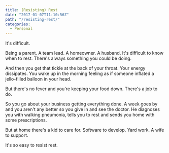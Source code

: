 ```yaml
---
title: (Resisting) Rest
date: "2017-01-07T11:10:56Z"
path: "/resisting-rest/"
categories:
  - Personal
---
```

It's difficult.

Being a parent. A team lead. A homeowner. A husband. It's difficult to know when to rest. There's always something you could be doing.

And then you get that tickle at the back of your throat. Your energy dissipates. You wake up in the morning feeling as if someone inflated a jello-filled balloon in your head.

But there's no fever and you're keeping your food down. There's a job to do.

So you go about your business getting everything done. A week goes by and you aren't any better so you give in and see the doctor. He diagnoses you with walking pneumonia, tells you to rest and sends you home with some prescriptions.

But at home there's a kid to care for. Software to develop. Yard work. A wife to support.

It's so easy to resist rest.